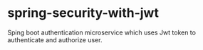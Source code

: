 # spring-security-with-jwt

Sping boot authentication microservice which uses Jwt token to authenticate and authorize user.

